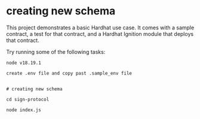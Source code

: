# creating new schema

This project demonstrates a basic Hardhat use case. It comes with a sample contract, a test for that contract, and a Hardhat Ignition module that deploys that contract.

Try running some of the following tasks:

```shell
node v18.19.1

create .env file and copy past .sample_env file


# creating new schema

cd sign-protocol

node index.js

```
